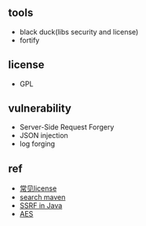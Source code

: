 

## tools

+ black duck(libs security and license)
+ fortify

## license

+ GPL


## vulnerability

+ Server-Side Request Forgery
+ JSON injection
+ log forging

## ref

+ [常见license](http://www.cclk.cc/2015/05/14/c++/open_source/)
+ [search maven](https://search.maven.org/search?q=g:org.elasticsearch.client%20AND%20a:rest&core=gav)
+ [SSRF in Java](https://xz.aliyun.com/t/206)
+ [AES](https://blog.poxiao.me/p/advanced-encryption-standard-and-block-cipher-mode/)